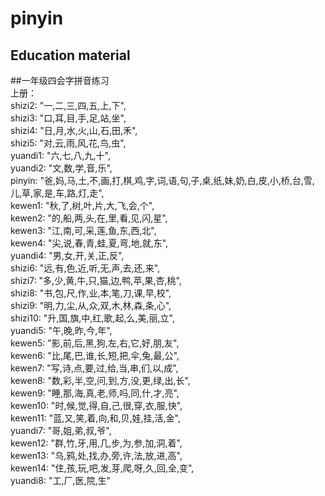 # pinyin
Education material
----
##一年级四会字拼音练习    
上册：   
        shizi2: "一,二,三,四,五,上,下",    
        shizi3: "口,耳,目,手,足,站,坐",    
        shizi4: "日,月,水,火,山,石,田,禾",    
        shizi5: "对,云,雨,风,花,鸟,虫",    
        yuandi1: "六,七,八,九,十",   
        yuandi2: "文,数,学,音,乐",   
        pinyin: "爸,妈,马,土,不,画,打,棋,鸡,字,词,语,句,子,桌,纸,妹,奶,白,皮,小,桥,台,雪,儿,草,家,是,车,路,灯,走",    
        kewen1: "秋,了,树,叶,片,大,飞,会,个",    
        kewen2: "的,船,两,头,在,里,看,见,闪,星",    
        kewen3: "江,南,可,采,莲,鱼,东,西,北",    
        kewen4: "尖,说,春,青,蛙,夏,弯,地,就,东",    
        yuandi4: "男,女,开,关,正,反",   
        shizi6: "远,有,色,近,听,无,声,去,还,来",    
        shizi7: "多,少,黄,牛,只,猫,边,鸭,苹,果,杏,桃",    
        shizi8: "书,包,尺,作,业,本,笔,刀,课,早,校",    
        shizi9: "明,力,尘,从,众,双,木,林,森,条,心",    
        shizi10: "升,国,旗,中,红,歌,起,么,美,丽,立",   
        yuandi5: "午,晚,昨,今,年",   
        kewen5: "影,前,后,黑,狗,左,右,它,好,朋,友",    
        kewen6: "比,尾,巴,谁,长,短,把,伞,兔,最,公",    
        kewen7: "写,诗,点,要,过,给,当,串,们,以,成",    
        kewen8: "数,彩,半,空,问,到,方,没,更,绿,出,长",    
        kewen9: "睡,那,海,真,老,师,吗,同,什,才,亮",    
        kewen10: "时,候,觉,得,自,己,很,穿,衣,服,快",   
        kewen11: "蓝,又,笑,着,向,和,贝,娃,挂,活,金",   
        yuandi7: "哥,姐,弟,叔,爷",   
        kewen12: "群,竹,牙,用,几,步,为,参,加,洞,着",   
        kewen13: "乌,鸦,处,找,办,旁,许,法,放,进,高",   
        kewen14: "住,孩,玩,吧,发,芽,爬,呀,久,回,全,变",   
        yuandi8: "工,厂,医,院,生"    
